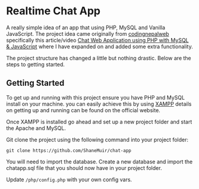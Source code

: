 # Realtime Chat App

A really simple idea of an app that using PHP, MySQL and Vanilla JavaScript. The project idea came originally
from [codingnepalweb](www.codingnepalweb.com) specifically this article/video [Chat Web Application using PHP with MySQL & JavaScript](https://www.codingnepalweb.com/chat-web-application-using-php/)
where I have expanded on and added some extra functionality.

The project structure has changed a little but nothing drastic. Below are the steps to getting started.

## Getting Started

To get up and running with this project ensure you have PHP and MySQL install on your machine. you can easily achieve this
by using [XAMPP](https://www.apachefriends.org/index.html) details on getting up and running can be found on the official website.

Once XAMPP is installed go ahead and set up a new project folder and start the Apache and MySQL. 

Git clone the project using the following command into your project folder:
```git
git clone https://github.com/ShaneMuir/chat-app
```
You will need to import the database. Create a new database and import the chatapp.sql file that you should now have in your project folder.

Update `/php/config.php` with your own config vars.

